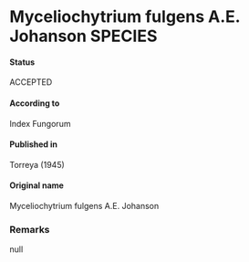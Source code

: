 Myceliochytrium fulgens A.E. Johanson SPECIES
=======

#### Status
ACCEPTED

#### According to
Index Fungorum

#### Published in
Torreya (1945)

#### Original name
Myceliochytrium fulgens A.E. Johanson

### Remarks
null